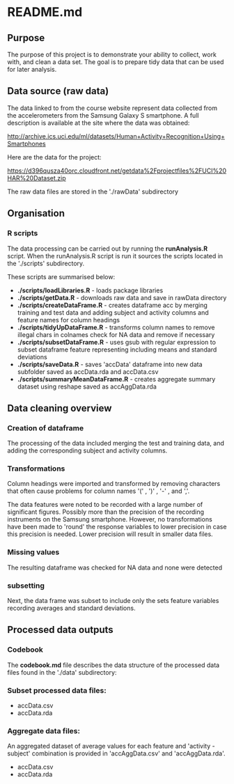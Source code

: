 # README.md

## Purpose
The purpose of this project is to demonstrate your ability to collect, work with, and clean a data set. The goal is to prepare tidy data that can be used for later analysis. 

## Data source (raw data)
The data linked to from the course website represent data collected from the accelerometers from the Samsung Galaxy S smartphone. A full description is available at the site where the data was obtained: 

http://archive.ics.uci.edu/ml/datasets/Human+Activity+Recognition+Using+Smartphones 

Here are the data for the project: 

https://d396qusza40orc.cloudfront.net/getdata%2Fprojectfiles%2FUCI%20HAR%20Dataset.zip 

The raw data files are stored in the './rawData' subdirectory


## Organisation

### R scripts
The data processing can be carried out by running the **runAnalysis.R** script. When the runAnalysis.R script is run it sources the scripts located in the './scripts' subdirectory. 

These scripts are summarised below:

* **./scripts/loadLibraries.R** - loads package libraries
* **./scripts/getData.R** - downloads raw data and save in rawData directory
* **./scripts/createDataFrame.R** - creates dataframe acc by merging training and test data and adding subject and activity columns and feature names for column headings
* **./scripts/tidyUpDataFrame.R** - transforms column names to remove illegal chars in colnames check for NA data and remove if necessary
* **./scripts/subsetDataFrame.R** - uses gsub with regular expression to subset dataframe feature representing including means and standard deviations
* **./scripts/saveData.R** - saves 'accData' dataframe into new data subfolder saved as accData.rda and accData.csv
* **./scripts/summaryMeanDataFrame.R** - creates aggregate summary dataset using reshape saved as accAggData.rda



## Data cleaning overview
### Creation of dataframe
The processing of the data included merging the test and training data, and adding the corresponding subject and activity columns. 

### Transformations
Column headings were imported and transformed by removing characters that often cause problems for column names '(' , ')' , '-' , and ','.

The data features were noted to be recorded with a large number of significant figures. Possibly more than the precision of the recording instruments on the Samsung smartphone. However, no transformations have been made to 'round' the response variables to lower precision in case this precision is needed. Lower precision will result in smaller data files.

### Missing values
The resulting dataframe was checked for NA data and none were detected

### subsetting
Next, the data frame was subset to include only the sets feature variables recording averages and standard deviations.



## Processed data outputs

### Codebook
The **codebook.md** file describes the data structure of the processed data files found in the './data' subdirectory:

### Subset processed data files:
* accData.csv
* accData.rda

### Aggregate data files:
An aggregated dataset of average values for each feature and 'activity - subject' combination is provided in 'accAggData.csv' and 'accAggData.rda'.

* accData.csv
* accData.rda


